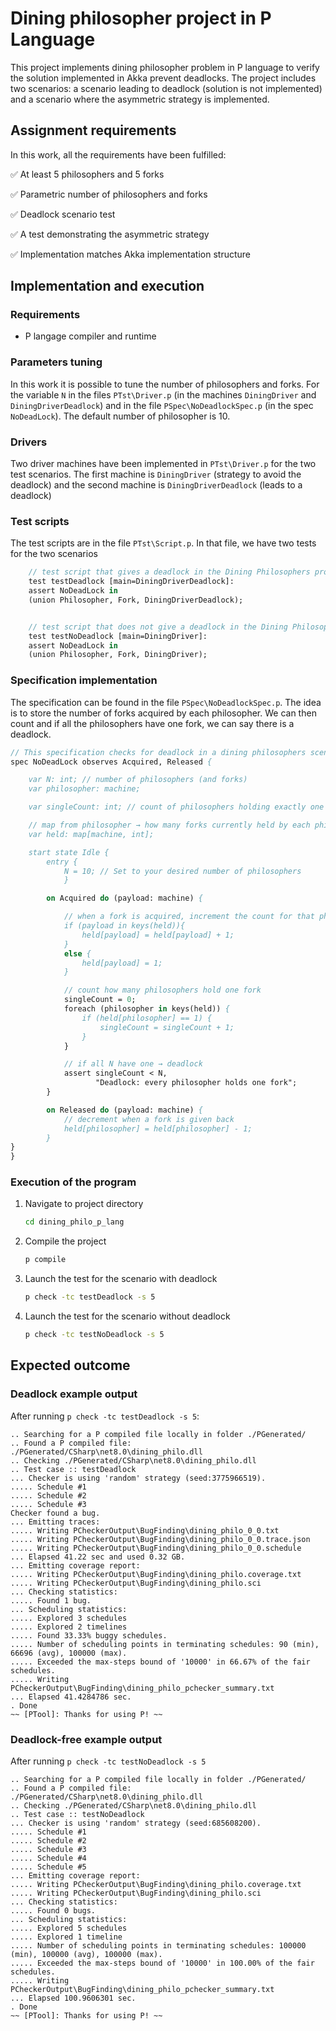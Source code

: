 # Dining philosopher project in P Language

This project implements dining philosopher problem in P language to verify the solution implemented in Akka prevent deadlocks.
The project includes two scenarios: a scenario leading to deadlock (solution is not implemented) and a scenario where the asymmetric strategy is implemented.

## Assignment requirements

In this work, all the requirements have been fulfilled:

✅ At least 5 philosophers and 5 forks

✅ Parametric number of philosophers and forks

✅ Deadlock scenario test

✅ A test demonstrating the asymmetric strategy

✅ Implementation matches Akka implementation structure

## Implementation and execution

### Requirements

- P langage compiler and runtime

### Parameters tuning

In this work it is possible to tune the number of philosophers and forks. For the variable `N` in the files
`PTst\Driver.p` (in the machines `DiningDriver` and `DiningDriverDeadlock`) and in the file `PSpec\NoDeadlockSpec.p` (in the spec `NoDeadLock`). The default number of philosopher is 10.

### Drivers

Two driver machines have been implemented in `PTst\Driver.p` for the two test scenarios. The first machine is `DiningDriver` (strategy to avoid the deadlock) and the second machine is `DiningDriverDeadlock` (leads to a deadlock)

### Test scripts

The test scripts are in the file `PTst\Script.p`. In that file, we have two tests for the two scenarios

```p
    // test script that gives a deadlock in the Dining Philosophers problem
    test testDeadlock [main=DiningDriverDeadlock]:
    assert NoDeadLock in
    (union Philosopher, Fork, DiningDriverDeadlock);


    // test script that does not give a deadlock in the Dining Philosophers problem
    test testNoDeadlock [main=DiningDriver]:
    assert NoDeadLock in
    (union Philosopher, Fork, DiningDriver);
```

### Specification implementation

The specification can be found in the file `PSpec\NoDeadlockSpec.p`. The idea is to store the number of forks acquired by each philosopher. We can then count and if all the philosophers have one fork, we can say there is a deadlock.

```p
// This specification checks for deadlock in a dining philosophers scenario
spec NoDeadLock observes Acquired, Released {

    var N: int; // number of philosophers (and forks)
    var philosopher: machine;

    var singleCount: int; // count of philosophers holding exactly one fork

    // map from philosopher → how many forks currently held by each philosopher
    var held: map[machine, int];

    start state Idle {
        entry {
            N = 10; // Set to your desired number of philosophers
            }

        on Acquired do (payload: machine) {

            // when a fork is acquired, increment the count for that philosopher
            if (payload in keys(held)){
                held[payload] = held[payload] + 1;
            }
            else {
                held[payload] = 1;
            }

            // count how many philosophers hold one fork
            singleCount = 0;
            foreach (philosopher in keys(held)) {
                if (held[philosopher] == 1) {
                    singleCount = singleCount + 1;
                }
            }

            // if all N have one → deadlock
            assert singleCount < N,
                   "Deadlock: every philosopher holds one fork";
        }

        on Released do (payload: machine) {
            // decrement when a fork is given back
            held[philosopher] = held[philosopher] - 1;
        }
}
}
```

### Execution of the program

1. Navigate to project directory

   ```bash
   cd dining_philo_p_lang
   ```

2. Compile the project

   ```bash
   p compile
   ```

3. Launch the test for the scenario with deadlock

   ```bash
   p check -tc testDeadlock -s 5
   ```

4. Launch the test for the scenario without deadlock

   ```bash
   p check -tc testNoDeadlock -s 5
   ```

## Expected outcome

### Deadlock example output

After running `p check -tc testDeadlock -s 5`:

```
.. Searching for a P compiled file locally in folder ./PGenerated/
.. Found a P compiled file: ./PGenerated/CSharp\net8.0\dining_philo.dll
.. Checking ./PGenerated/CSharp\net8.0\dining_philo.dll
.. Test case :: testDeadlock
... Checker is using 'random' strategy (seed:3775966519).
..... Schedule #1
..... Schedule #2
..... Schedule #3
Checker found a bug.
... Emitting traces:
..... Writing PCheckerOutput\BugFinding\dining_philo_0_0.txt
..... Writing PCheckerOutput\BugFinding\dining_philo_0_0.trace.json
..... Writing PCheckerOutput\BugFinding\dining_philo_0_0.schedule
... Elapsed 41.22 sec and used 0.32 GB.
... Emitting coverage report:
..... Writing PCheckerOutput\BugFinding\dining_philo.coverage.txt
..... Writing PCheckerOutput\BugFinding\dining_philo.sci
... Checking statistics:
..... Found 1 bug.
... Scheduling statistics:
..... Explored 3 schedules
..... Explored 2 timelines
..... Found 33.33% buggy schedules.
..... Number of scheduling points in terminating schedules: 90 (min), 66696 (avg), 100000 (max).
..... Exceeded the max-steps bound of '10000' in 66.67% of the fair schedules.
..... Writing PCheckerOutput\BugFinding\dining_philo_pchecker_summary.txt
... Elapsed 41.4284786 sec.
. Done
~~ [PTool]: Thanks for using P! ~~
```

### Deadlock-free example output

After running `p check -tc testNoDeadlock -s 5`

```
.. Searching for a P compiled file locally in folder ./PGenerated/
.. Found a P compiled file: ./PGenerated/CSharp\net8.0\dining_philo.dll
.. Checking ./PGenerated/CSharp\net8.0\dining_philo.dll
.. Test case :: testNoDeadlock
... Checker is using 'random' strategy (seed:685608200).
..... Schedule #1
..... Schedule #2
..... Schedule #3
..... Schedule #4
..... Schedule #5
... Emitting coverage report:
..... Writing PCheckerOutput\BugFinding\dining_philo.coverage.txt
..... Writing PCheckerOutput\BugFinding\dining_philo.sci
... Checking statistics:
..... Found 0 bugs.
... Scheduling statistics:
..... Explored 5 schedules
..... Explored 1 timeline
..... Number of scheduling points in terminating schedules: 100000 (min), 100000 (avg), 100000 (max).
..... Exceeded the max-steps bound of '10000' in 100.00% of the fair schedules.
..... Writing PCheckerOutput\BugFinding\dining_philo_pchecker_summary.txt
... Elapsed 100.9606301 sec.
. Done
~~ [PTool]: Thanks for using P! ~~
```
